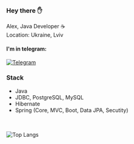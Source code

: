 <h3> Hey there ✋</h3>

Alex, Java Developer ☕️<br>
Location: Ukraine, Lviv

<h4> I'm in telegram:</h4>

[![Telegram](https://img.shields.io/badge/Telegram-blue.svg?style=flat-square&logo=telegram)](https://t.me/uzing_s)
  
### Stack

- Java
- JDBC, PostgreSQL, MySQL
- Hibernate
- Spring (Core, MVC, Boot, Data JPA, Secutity)

<br><br>
![Top Langs](https://github-readme-stats.vercel.app/api/top-langs/?username=overpathz&layout=compact)
